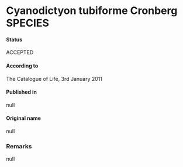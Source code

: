 # Cyanodictyon tubiforme Cronberg SPECIES

#### Status
ACCEPTED

#### According to
The Catalogue of Life, 3rd January 2011

#### Published in
null

#### Original name
null

### Remarks
null